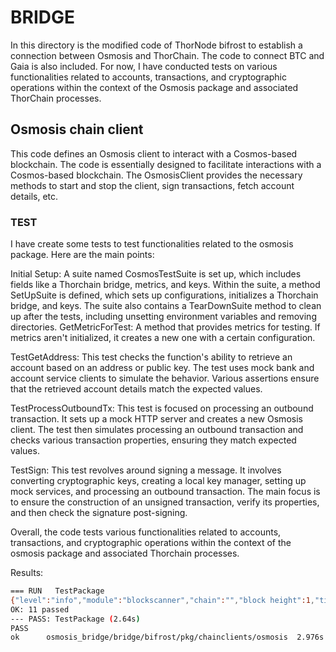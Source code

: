 # BRIDGE
In this directory is the modified code of ThorNode bifrost to establish a connection between Osmosis and ThorChain. The code to connect BTC and Gaia is also included. For now, I have conducted tests on various functionalities related to accounts, transactions, and cryptographic operations within the context of the Osmosis package and associated ThorChain processes.

## Osmosis chain client

This code defines an Osmosis client to interact with a Cosmos-based blockchain. The code is essentially designed to facilitate interactions with a Cosmos-based blockchain. The OsmosisClient provides the necessary methods to start and stop the client, sign transactions, fetch account details, etc. 

### TEST
 I have create some tests to test functionalities related to the osmosis package. Here are the main points:

Initial Setup:
A suite named CosmosTestSuite is set up, which includes fields like a Thorchain bridge, metrics, and keys.
Within the suite, a method SetUpSuite is defined, which sets up configurations, initializes a Thorchain bridge, and keys.
The suite also contains a TearDownSuite method to clean up after the tests, including unsetting environment variables and removing directories.
GetMetricForTest: A method that provides metrics for testing. If metrics aren't initialized, it creates a new one with a certain configuration.

TestGetAddress:
This test checks the function's ability to retrieve an account based on an address or public key.
The test uses mock bank and account service clients to simulate the behavior.
Various assertions ensure that the retrieved account details match the expected values.

TestProcessOutboundTx:
This test is focused on processing an outbound transaction.
It sets up a mock HTTP server and creates a new Osmosis client.
The test then simulates processing an outbound transaction and checks various transaction properties, ensuring they match expected values.

TestSign:
This test revolves around signing a message.
It involves converting cryptographic keys, creating a local key manager, setting up mock services, and processing an outbound transaction.
The main focus is to ensure the construction of an unsigned transaction, verify its properties, and then check the signature post-signing.

Overall, the code tests various functionalities related to accounts, transactions, and cryptographic operations within the context of the osmosis package and associated Thorchain processes.

Results:
```sh
=== RUN   TestPackage
{"level":"info","module":"blockscanner","chain":"","block height":1,"time":"2023-10-23T13:36:40Z","message":"block scanner last fetch height"}
OK: 11 passed
--- PASS: TestPackage (2.64s)
PASS
ok      osmosis_bridge/bridge/bifrost/pkg/chainclients/osmosis  2.976s

```